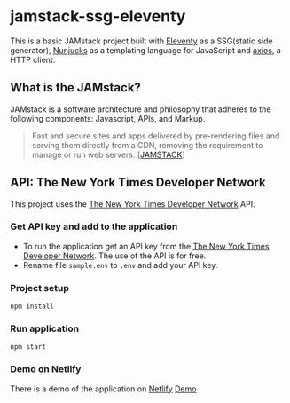 # jamstack-ssg-eleventy

This is a basic JAMstack project built with [Eleventy](https://www.11ty.dev/ "Eleventy") as a SSG(static side generator), [Nunjucks](https://mozilla.github.io/nunjucks/ "Nunjucks") as a templating language for JavaScript and [axios](https://github.com/axios/axios "axios"), a HTTP client.

## What is the JAMstack?

JAMstack is a software architecture and philosophy that adheres to the following components: Javascript, APIs, and Markup.

> Fast and secure sites and apps delivered by pre-rendering files and serving them directly from a CDN, removing the requirement to manage or run web servers. [[JAMSTACK](https://jamstack.org/ "JAMSTACK")]

## API: The New York Times Developer Network

This project uses the [The New York Times Developer Network](https://developer.nytimes.com/ "The New York Times Developer Network") API.

### Get API key and add to the application

- To run the application get an API key from the [The New York Times Developer Network](https://developer.nytimes.com/ "The New York Times Developer Network"). The use of the API is for free.
- Rename file `sample.env` to `.env` and add your API key.

### Project setup

```
npm install
```

### Run application

```
npm start
```

### Demo on Netlify

There is a demo of the application on [Netlify](https://www.netlify.com/ "Netlify") [Demo]()
